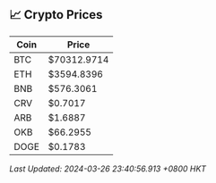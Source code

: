 ## 📈 Crypto Prices

| Coin | Price |
| ---- | ----- |
| BTC | $70312.9714 |
| ETH | $3594.8396 |
| BNB | $576.3061 |
| CRV | $0.7017 |
| ARB | $1.6887 |
| OKB | $66.2955 |
| DOGE | $0.1783 |

_Last Updated: 2024-03-26 23:40:56.913 +0800 HKT_